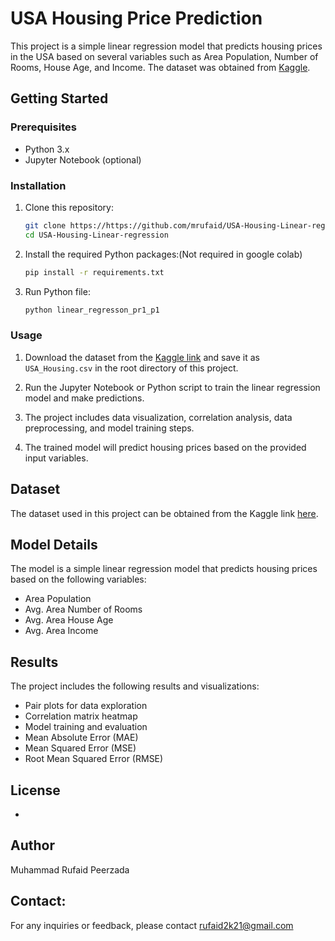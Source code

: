 

# USA Housing Price Prediction

This project is a simple linear regression model that predicts housing prices in the USA based on several variables such as Area Population, Number of Rooms, House Age, and Income. 
The dataset was obtained from [Kaggle](https://www.kaggle.com/datasets/kanths028/usa-housing/).

## Getting Started

### Prerequisites

- Python 3.x
- Jupyter Notebook (optional)

### Installation

1. Clone this repository:

   ```bash
   git clone https://https://github.com/mrufaid/USA-Housing-Linear-regression
   cd USA-Housing-Linear-regression
   ```

2. Install the required Python packages:(Not required in google colab)

   ```bash
   pip install -r requirements.txt
   ```
3. Run Python file:
   ```bash
   python linear_regresson_pr1_p1
   ```
### Usage

1. Download the dataset from the [Kaggle link](https://www.kaggle.com/datasets/kanths028/usa-housing/) and save it as `USA_Housing.csv` in the root directory of this project.

2. Run the Jupyter Notebook or Python script to train the linear regression model and make predictions.

3. The project includes data visualization, correlation analysis, data preprocessing, and model training steps.

4. The trained model will predict housing prices based on the provided input variables.

## Dataset

The dataset used in this project can be obtained from the Kaggle link [here](https://www.kaggle.com/datasets/kanths028/usa-housing/).

## Model Details

The model is a simple linear regression model that predicts housing prices based on the following variables:

- Area Population
- Avg. Area Number of Rooms
- Avg. Area House Age
- Avg. Area Income

## Results

The project includes the following results and visualizations:

- Pair plots for data exploration
- Correlation matrix heatmap
- Model training and evaluation
- Mean Absolute Error (MAE)
- Mean Squared Error (MSE)
- Root Mean Squared Error (RMSE)

## License

-
## Author

Muhammad Rufaid Peerzada
## Contact:
For any inquiries or feedback, please contact rufaid2k21@gmail.com

